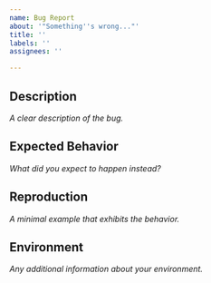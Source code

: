 ```yaml
---
name: Bug Report
about: '"Something''s wrong..."'
title: ''
labels: ''
assignees: ''

---
```


## Description
*A clear description of the bug.*




## Expected Behavior
*What did you expect to happen instead?*




## Reproduction
*A minimal example that exhibits the behavior.*




## Environment
*Any additional information about your environment.*

